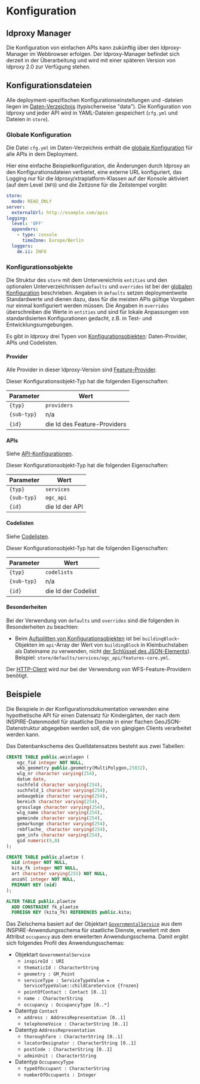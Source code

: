 # Konfiguration

<a name="manager"></a>

## ldproxy Manager

Die Konfiguration von einfachen APIs kann zukünftig über den ldproxy-Manager im Webbrowser erfolgen. Der ldproxy-Manager befindet sich derzeit in der Überarbeitung und wird mit einer späteren Version von ldproxy 2.0 zur Verfügung stehen.

## Konfigurationsdateien

Alle deployment-spezifischen Konfigurationseinstellungen und -dateien liegen im [Daten-Verzeichnis](../data-folder.md) (typischerweise "data"). Die Konfiguration von ldproxy und jeder API wird in YAML-Dateien gespeichert (`cfg.yml` und Dateien in `store`).

### Globale Konfiguration

Die Datei `cfg.yml` im Daten-Verzeichnis enthält die [globale Konfiguration](global-configuration.md) für alle APIs in dem Deployment.

Hier eine einfache Beispielkonfiguration, die Änderungen durch ldproxy an den Konfigurationsdateien verbietet, eine externe URL konfiguriert, das Logging nur für die ldproxy/xtraplatform-Klassen auf der Konsole aktiviert (auf dem Level `INFO`) und die Zeitzone für die Zeitstempel vorgibt:

```yaml
store:
  mode: READ_ONLY
server:
  externalUrl: http://example.com/apis
logging:
  level: 'OFF'
  appenders:
    - type: console
      timeZone: Europe/Berlin
  loggers:
    de.ii: INFO
```

<a name="configuration-object-types"></a>

### Konfigurationsobjekte

Die Struktur des `store` mit dem Untervereichnis `entities` und den optionalen Unterverzeichnissen `defaults` und `overrides` ist bei der [globalen Konfiguration](global-configuration.md#entities-defaults-overrides) beschrieben. Angaben in `defaults` setzen deploymentweite Standardwerte und dienen dazu, dass für die meisten APIs gültige Vorgaben nur einmal konfiguriert werden müssen. Die Angaben in `overrides` überschreiben die Werte in `entities` und sind für lokale Anpassungen von standardisierten Konfigurationen gedacht, z.B. in Test- und Entwicklungsumgebungen.

Es gibt in ldproxy drei Typen von [Konfigurationsobjekten](global-configuration.md#entities-defaults-overrides): Daten-Provider, APIs und Codelisten.

#### Provider

Alle Provider in dieser ldproxy-Version sind [Feature-Provider](providers/README.md).

Dieser Konfigurationsobjekt-Typ hat die folgenden Eigenschaften:

|Parameter |Wert
|--- |---
|`{typ}` |`providers`
|`{sub-typ}` |n/a
|`{id}` |die Id des Feature-Providers

#### APIs

Siehe [API-Konfigurationen](services/README.md).

Dieser Konfigurationsobjekt-Typ hat die folgenden Eigenschaften:

|Parameter |Wert
|--- |---
|`{typ}` |`services`
|`{sub-typ}` |`ogc_api`
|`{id}` |die Id der API

#### Codelisten

Siehe [Codelisten](codelists/README.md).

Dieser Konfigurationsobjekt-Typ hat die folgenden Eigenschaften:

|Parameter |Wert
|--- |---
|`{typ}` |`codelists`
|`{sub-typ}` |n/a
|`{id}` |die Id der Codelist

<a name="special-cases"></a>

#### Besonderheiten

Bei der Verwendung von `defaults` und `overrides` sind die folgenden in Besonderheiten zu beachten:

* Beim [Aufsplitten von Konfigurationsobjekten](global-configuration.md#split-defaults-overrides) ist bei `buildingBlock`-Objekten im `api`-Array der Wert von `buildingBlock` in Kleinbuchstaben als Dateiname zu verwenden, nicht [der Schlüssel des JSON-Elements](global-configuration.md#array-exceptions)). Beispiel: `store/defaults/services/ogc_api/features-core.yml`.

Der [HTTP-Client](global-configuration.md#http-client) wird nur bei der Verwendung von WFS-Feature-Providern benötigt.

## Beispiele

Die Beispiele in der Konfigurationsdokumentation verwenden eine hypothetische API für einen Datensatz für Kindergärten, der nach dem INSPIRE-Datenmodell für staatliche Dienste in einer flachen GeoJSON-Datenstruktur abgegeben werden soll, die von gängigen Clients verarbeitet werden kann.

Das Datenbankschema des Quelldatensatzes besteht aus zwei Tabellen:

```sql
CREATE TABLE public.weinlagen (
    ogc_fid integer NOT NULL,
    wkb_geometry public.geometry(MultiPolygon,25832),
    wlg_nr character varying(254),
    datum date,
    suchfeld character varying(254),
    suchfeld_1 character varying(254),
    anbaugebie character varying(254),
    bereich character varying(254),
    grosslage character varying(254),
    wlg_name character varying(254),
    gemeinde character varying(254),
    gemarkunge character varying(254),
    rebflache_ character varying(254),
    gem_info character varying(254),
    gid numeric(9,0)
);

CREATE TABLE public.plaetze (
  oid integer NOT NULL,
  kita_fk integer NOT NULL,
  art character varying(255) NOT NULL,
  anzahl integer NOT NULL,
  PRIMARY KEY (oid)
);

ALTER TABLE public.plaetze
  ADD CONSTRAINT fk_plaetze
  FOREIGN KEY (kita_fk) REFERENCES public.kita;
```

Das Zielschema basiert auf der Objektart [`GovernmentalService`](https://inspire.ec.europa.eu/featureconcept/GovernmentalService) aus dem INSPIRE-Anwendungsschema für staatliche Dienste, erweitert mit dem Attribut `occupancy` aus dem erweiterten Anwendungsschema. Damit ergibt sich folgendes Profil des Anwendungsschemas:

* Objektart `GovernmentalService`
  * `inspireId : URI`
  * `thematicId : CharacterString`
  * `geometry : GM_Point`
  * `serviceType : ServiceTypeValue = ServiceTypeValue::childCareService {frozen}`
  * `pointOfContact : Contact [0..1]`
  * `name : CharacterString`
  * `occupancy : OccupancyType [0..*]`
* Datentyp `Contact`
  * `address : AddressRepresentation [0..1]`
  * `telephoneVoice : CharacterString [0..1]`
* Datentyp `AddressRepresentation`
  * `thoroughfare : CharacterString [0..1]`
  * `locatorDesignator : CharacterString [0..1]`
  * `postCode : CharacterString [0..1]`
  * `adminUnit : CharacterString`
* Datentyp `OccupancyType`
  * `typeOfOccupant : CharacterString`
  * `numberOfOccupants : Integer`
